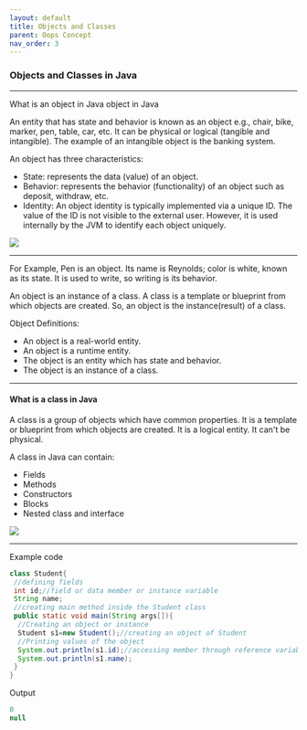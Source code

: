```yaml
---
layout: default
title: Objects and Classes
parent: Oops Concept
nav_order: 3
---
```

### Objects and Classes in Java

------

What is an object in Java
object in Java

An entity that has state and behavior is known as an object e.g., chair, bike, marker, pen, table, car, etc. It can be physical or logical (tangible and intangible). The example of an intangible object is the banking system.

An object has three characteristics:

   - State: represents the data (value) of an object.
   - Behavior: represents the behavior (functionality) of an object such as deposit, withdraw, etc.
   - Identity: An object identity is typically implemented via a unique ID. The value of the ID is not visible to the external user. However, it is used internally by the JVM to identify each object uniquely.


![](https://static.javatpoint.com/images/characteristics-of-object.jpg)

------------

For Example, Pen is an object. Its name is Reynolds; color is white, known as its state. It is used to write, so writing is its behavior.

An object is an instance of a class. A class is a template or blueprint from which objects are created. So, an object is the instance(result) of a class.

Object Definitions:

   - An object is a real-world entity.
   - An object is a runtime entity.
   - The object is an entity which has state and behavior.
   - The object is an instance of a class.
-------

#### What is a class in Java

A class is a group of objects which have common properties. It is a template or blueprint from which objects are created. It is a logical entity. It can't be physical.

A class in Java can contain:

  - Fields
  - Methods
  - Constructors
  - Blocks
  - Nested class and interface


![](https://static.javatpoint.com/images/class-in-java.png)

--------

Example code
```java
class Student{  
 //defining fields  
 int id;//field or data member or instance variable  
 String name;  
 //creating main method inside the Student class  
 public static void main(String args[]){  
  //Creating an object or instance  
  Student s1=new Student();//creating an object of Student  
  //Printing values of the object  
  System.out.println(s1.id);//accessing member through reference variable  
  System.out.println(s1.name);  
 }  
}  
```
Output
```java
0 
null
```




